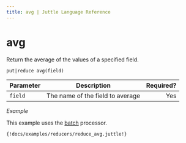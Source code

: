 ```yaml
---
title: avg | Juttle Language Reference
---
```


avg 
===

Return the average of the values of a specified field.

``` 
put|reduce avg(field)
```

Parameter  | Description   |  Required?
---------- | ------------- | ---------:
`field`    | The name of the field to average  |  Yes

_Example_

This example uses the [batch](../processors/batch.md) processor.

```
{!docs/examples/reducers/reduce_avg.juttle!}
```

